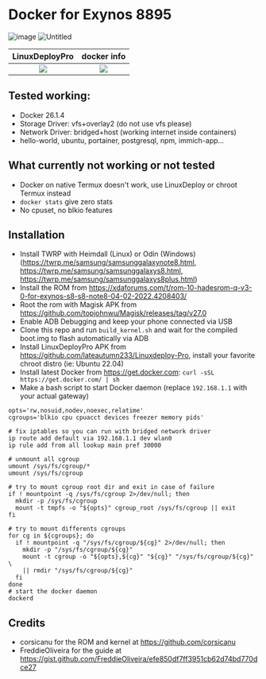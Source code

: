 # Docker for Exynos 8895
![image](https://github.com/brokeDude2901/android_kernel_samsung_universal8895_docker/assets/46110534/a4d9fce1-3650-4a70-b185-6030f1c3460e)
![Untitled](https://github.com/brokeDude2901/android_kernel_samsung_universal8895_docker/assets/46110534/81c87c69-fb31-41a0-a3b4-930db1eb4d8f)

LinuxDeployPro             |  docker info
:-------------------------:|:-------------------------:
![](https://github.com/brokeDude2901/android_kernel_samsung_universal8895_docker/assets/46110534/c2398df6-e49c-488d-a43b-a044624b7fef)|![](https://github.com/brokeDude2901/android_kernel_samsung_universal8895_docker/assets/46110534/3dc96bbc-3376-49c6-af5c-16f85926982c)


## Tested working:
- Docker 26.1.4
- Storage Driver: vfs+overlay2 (do not use vfs please)
- Network Driver: bridged+host (working internet inside containers)
- hello-world, ubuntu, portainer, postgresql, npm, immich-app...

## What currently not working or not tested
- Docker on native Termux doesn't work, use LinuxDeploy or chroot Termux instead
- `docker stats` give zero stats
- No cpuset, no blkio features

## Installation
- Install TWRP with Heimdall (Linux) or Odin (Windows) (https://twrp.me/samsung/samsunggalaxynote8.html, https://twrp.me/samsung/samsunggalaxys8.html, https://twrp.me/samsung/samsunggalaxys8plus.html)
- Install the ROM from https://xdaforums.com/t/rom-10-hadesrom-q-v3-0-for-exynos-s8-s8-note8-04-02-2022.4208403/
- Root the rom with Magisk APK from https://github.com/topjohnwu/Magisk/releases/tag/v27.0
- Enable ADB Debugging and keep your phone connected via USB
- Clone this repo and run `build_kernel.sh` and wait for the compiled boot.img to flash automatically via ADB
- Install LinuxDeployPro APK from https://github.com/lateautumn233/Linuxdeploy-Pro, install your favorite chroot distro (ie: Ubuntu 22.04)
- Install latest Docker from https://get.docker.com: `curl -sSL https://get.docker.com/ | sh`
- Make a bash script to start Docker daemon (replace `192.168.1.1` with your actual gateway)
```
opts='rw,nosuid,nodev,noexec,relatime'
cgroups='blkio cpu cpuacct devices freezer memory pids'

# fix iptables so you can run with bridged network driver
ip route add default via 192.168.1.1 dev wlan0
ip rule add from all lookup main pref 30000

# unmount all cgroup
umount /sys/fs/cgroup/*
umount /sys/fs/cgroup

# try to mount cgroup root dir and exit in case of failure
if ! mountpoint -q /sys/fs/cgroup 2>/dev/null; then
  mkdir -p /sys/fs/cgroup
  mount -t tmpfs -o "${opts}" cgroup_root /sys/fs/cgroup || exit
fi

# try to mount differents cgroups
for cg in ${cgroups}; do
  if ! mountpoint -q "/sys/fs/cgroup/${cg}" 2>/dev/null; then
    mkdir -p "/sys/fs/cgroup/${cg}"
    mount -t cgroup -o "${opts},${cg}" "${cg}" "/sys/fs/cgroup/${cg}" \
    || rmdir "/sys/fs/cgroup/${cg}"
  fi
done
# start the docker daemon
dockerd
```
## Credits
- corsicanu for the ROM and kernel at https://github.com/corsicanu 
- FreddieOliveira for the guide at https://gist.github.com/FreddieOliveira/efe850df7ff3951cb62d74bd770dce27
